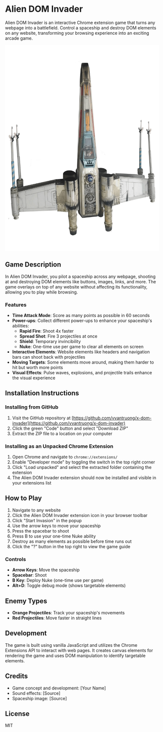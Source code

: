 # Alien DOM Invader

Alien DOM Invader is an interactive Chrome extension game that turns any webpage into a battlefield. Control a spaceship and destroy DOM elements on any website, transforming your browsing experience into an exciting arcade game.

![Alien DOM Invader](spaceship.png)

## Game Description

In Alien DOM Invader, you pilot a spaceship across any webpage, shooting at and destroying DOM elements like buttons, images, links, and more. The game overlays on top of any website without affecting its functionality, allowing you to play while browsing.

### Features

- **Time Attack Mode**: Score as many points as possible in 60 seconds
- **Power-ups**: Collect different power-ups to enhance your spaceship's abilities:
  - **Rapid Fire**: Shoot 4x faster
  - **Spread Shot**: Fire 3 projectiles at once
  - **Shield**: Temporary invincibility
  - **Nuke**: One-time use per game to clear all elements on screen
- **Interactive Elements**: Website elements like headers and navigation bars can shoot back with projectiles
- **Moving Targets**: Some elements move around, making them harder to hit but worth more points
- **Visual Effects**: Pulse waves, explosions, and projectile trails enhance the visual experience

## Installation Instructions

### Installing from GitHub

1. Visit the GitHub repository at [https://github.com/vvantruong/x-dom-invader](https://github.com/vvantruong/x-dom-invader)
2. Click the green "Code" button and select "Download ZIP"
3. Extract the ZIP file to a location on your computer

### Installing as an Unpacked Chrome Extension

1. Open Chrome and navigate to `chrome://extensions/`
2. Enable "Developer mode" by toggling the switch in the top right corner
3. Click "Load unpacked" and select the extracted folder containing the extension
4. The Alien DOM Invader extension should now be installed and visible in your extensions list

## How to Play

1. Navigate to any website
2. Click the Alien DOM Invader extension icon in your browser toolbar
3. Click "Start Invasion" in the popup
4. Use the arrow keys to move your spaceship
5. Press the spacebar to shoot
6. Press B to use your one-time Nuke ability
7. Destroy as many elements as possible before time runs out
8. Click the "?" button in the top right to view the game guide

### Controls

- **Arrow Keys**: Move the spaceship
- **Spacebar**: Shoot
- **B Key**: Deploy Nuke (one-time use per game)
- **Alt+D**: Toggle debug mode (shows targetable elements)

## Enemy Types

- **Orange Projectiles**: Track your spaceship's movements
- **Red Projectiles**: Move faster in straight lines

## Development

The game is built using vanilla JavaScript and utilizes the Chrome Extensions API to interact with web pages. It creates canvas elements for rendering the game and uses DOM manipulation to identify targetable elements.

## Credits

- Game concept and development: [Your Name]
- Sound effects: [Source]
- Spaceship image: [Source]

## License

MIT